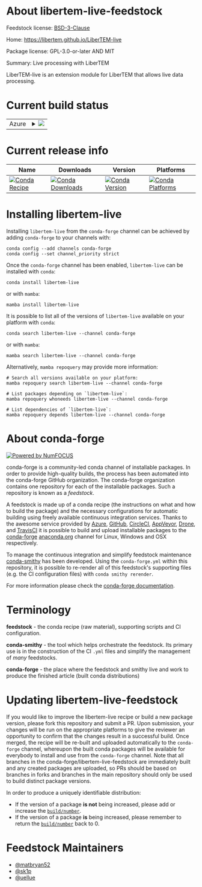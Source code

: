 About libertem-live-feedstock
=============================

Feedstock license: [BSD-3-Clause](https://github.com/conda-forge/libertem-live-feedstock/blob/main/LICENSE.txt)

Home: https://libertem.github.io/LiberTEM-live

Package license: GPL-3.0-or-later AND MIT

Summary: Live processing with LiberTEM

LiberTEM-live is an extension module for
LiberTEM that allows live data processing.


Current build status
====================


<table>
    
  <tr>
    <td>Azure</td>
    <td>
      <details>
        <summary>
          <a href="https://dev.azure.com/conda-forge/feedstock-builds/_build/latest?definitionId=19661&branchName=main">
            <img src="https://dev.azure.com/conda-forge/feedstock-builds/_apis/build/status/libertem-live-feedstock?branchName=main">
          </a>
        </summary>
        <table>
          <thead><tr><th>Variant</th><th>Status</th></tr></thead>
          <tbody><tr>
              <td>linux_64_python3.10.____cpython</td>
              <td>
                <a href="https://dev.azure.com/conda-forge/feedstock-builds/_build/latest?definitionId=19661&branchName=main">
                  <img src="https://dev.azure.com/conda-forge/feedstock-builds/_apis/build/status/libertem-live-feedstock?branchName=main&jobName=linux&configuration=linux%20linux_64_python3.10.____cpython" alt="variant">
                </a>
              </td>
            </tr><tr>
              <td>linux_64_python3.11.____cpython</td>
              <td>
                <a href="https://dev.azure.com/conda-forge/feedstock-builds/_build/latest?definitionId=19661&branchName=main">
                  <img src="https://dev.azure.com/conda-forge/feedstock-builds/_apis/build/status/libertem-live-feedstock?branchName=main&jobName=linux&configuration=linux%20linux_64_python3.11.____cpython" alt="variant">
                </a>
              </td>
            </tr><tr>
              <td>linux_64_python3.12.____cpython</td>
              <td>
                <a href="https://dev.azure.com/conda-forge/feedstock-builds/_build/latest?definitionId=19661&branchName=main">
                  <img src="https://dev.azure.com/conda-forge/feedstock-builds/_apis/build/status/libertem-live-feedstock?branchName=main&jobName=linux&configuration=linux%20linux_64_python3.12.____cpython" alt="variant">
                </a>
              </td>
            </tr><tr>
              <td>linux_64_python3.8.____cpython</td>
              <td>
                <a href="https://dev.azure.com/conda-forge/feedstock-builds/_build/latest?definitionId=19661&branchName=main">
                  <img src="https://dev.azure.com/conda-forge/feedstock-builds/_apis/build/status/libertem-live-feedstock?branchName=main&jobName=linux&configuration=linux%20linux_64_python3.8.____cpython" alt="variant">
                </a>
              </td>
            </tr><tr>
              <td>linux_64_python3.9.____cpython</td>
              <td>
                <a href="https://dev.azure.com/conda-forge/feedstock-builds/_build/latest?definitionId=19661&branchName=main">
                  <img src="https://dev.azure.com/conda-forge/feedstock-builds/_apis/build/status/libertem-live-feedstock?branchName=main&jobName=linux&configuration=linux%20linux_64_python3.9.____cpython" alt="variant">
                </a>
              </td>
            </tr><tr>
              <td>osx_64_python3.10.____cpython</td>
              <td>
                <a href="https://dev.azure.com/conda-forge/feedstock-builds/_build/latest?definitionId=19661&branchName=main">
                  <img src="https://dev.azure.com/conda-forge/feedstock-builds/_apis/build/status/libertem-live-feedstock?branchName=main&jobName=osx&configuration=osx%20osx_64_python3.10.____cpython" alt="variant">
                </a>
              </td>
            </tr><tr>
              <td>osx_64_python3.11.____cpython</td>
              <td>
                <a href="https://dev.azure.com/conda-forge/feedstock-builds/_build/latest?definitionId=19661&branchName=main">
                  <img src="https://dev.azure.com/conda-forge/feedstock-builds/_apis/build/status/libertem-live-feedstock?branchName=main&jobName=osx&configuration=osx%20osx_64_python3.11.____cpython" alt="variant">
                </a>
              </td>
            </tr><tr>
              <td>osx_64_python3.12.____cpython</td>
              <td>
                <a href="https://dev.azure.com/conda-forge/feedstock-builds/_build/latest?definitionId=19661&branchName=main">
                  <img src="https://dev.azure.com/conda-forge/feedstock-builds/_apis/build/status/libertem-live-feedstock?branchName=main&jobName=osx&configuration=osx%20osx_64_python3.12.____cpython" alt="variant">
                </a>
              </td>
            </tr><tr>
              <td>osx_64_python3.8.____cpython</td>
              <td>
                <a href="https://dev.azure.com/conda-forge/feedstock-builds/_build/latest?definitionId=19661&branchName=main">
                  <img src="https://dev.azure.com/conda-forge/feedstock-builds/_apis/build/status/libertem-live-feedstock?branchName=main&jobName=osx&configuration=osx%20osx_64_python3.8.____cpython" alt="variant">
                </a>
              </td>
            </tr><tr>
              <td>osx_64_python3.9.____cpython</td>
              <td>
                <a href="https://dev.azure.com/conda-forge/feedstock-builds/_build/latest?definitionId=19661&branchName=main">
                  <img src="https://dev.azure.com/conda-forge/feedstock-builds/_apis/build/status/libertem-live-feedstock?branchName=main&jobName=osx&configuration=osx%20osx_64_python3.9.____cpython" alt="variant">
                </a>
              </td>
            </tr><tr>
              <td>win_64_python3.10.____cpython</td>
              <td>
                <a href="https://dev.azure.com/conda-forge/feedstock-builds/_build/latest?definitionId=19661&branchName=main">
                  <img src="https://dev.azure.com/conda-forge/feedstock-builds/_apis/build/status/libertem-live-feedstock?branchName=main&jobName=win&configuration=win%20win_64_python3.10.____cpython" alt="variant">
                </a>
              </td>
            </tr><tr>
              <td>win_64_python3.11.____cpython</td>
              <td>
                <a href="https://dev.azure.com/conda-forge/feedstock-builds/_build/latest?definitionId=19661&branchName=main">
                  <img src="https://dev.azure.com/conda-forge/feedstock-builds/_apis/build/status/libertem-live-feedstock?branchName=main&jobName=win&configuration=win%20win_64_python3.11.____cpython" alt="variant">
                </a>
              </td>
            </tr><tr>
              <td>win_64_python3.12.____cpython</td>
              <td>
                <a href="https://dev.azure.com/conda-forge/feedstock-builds/_build/latest?definitionId=19661&branchName=main">
                  <img src="https://dev.azure.com/conda-forge/feedstock-builds/_apis/build/status/libertem-live-feedstock?branchName=main&jobName=win&configuration=win%20win_64_python3.12.____cpython" alt="variant">
                </a>
              </td>
            </tr><tr>
              <td>win_64_python3.8.____cpython</td>
              <td>
                <a href="https://dev.azure.com/conda-forge/feedstock-builds/_build/latest?definitionId=19661&branchName=main">
                  <img src="https://dev.azure.com/conda-forge/feedstock-builds/_apis/build/status/libertem-live-feedstock?branchName=main&jobName=win&configuration=win%20win_64_python3.8.____cpython" alt="variant">
                </a>
              </td>
            </tr><tr>
              <td>win_64_python3.9.____cpython</td>
              <td>
                <a href="https://dev.azure.com/conda-forge/feedstock-builds/_build/latest?definitionId=19661&branchName=main">
                  <img src="https://dev.azure.com/conda-forge/feedstock-builds/_apis/build/status/libertem-live-feedstock?branchName=main&jobName=win&configuration=win%20win_64_python3.9.____cpython" alt="variant">
                </a>
              </td>
            </tr>
          </tbody>
        </table>
      </details>
    </td>
  </tr>
</table>

Current release info
====================

| Name | Downloads | Version | Platforms |
| --- | --- | --- | --- |
| [![Conda Recipe](https://img.shields.io/badge/recipe-libertem--live-green.svg)](https://anaconda.org/conda-forge/libertem-live) | [![Conda Downloads](https://img.shields.io/conda/dn/conda-forge/libertem-live.svg)](https://anaconda.org/conda-forge/libertem-live) | [![Conda Version](https://img.shields.io/conda/vn/conda-forge/libertem-live.svg)](https://anaconda.org/conda-forge/libertem-live) | [![Conda Platforms](https://img.shields.io/conda/pn/conda-forge/libertem-live.svg)](https://anaconda.org/conda-forge/libertem-live) |

Installing libertem-live
========================

Installing `libertem-live` from the `conda-forge` channel can be achieved by adding `conda-forge` to your channels with:

```
conda config --add channels conda-forge
conda config --set channel_priority strict
```

Once the `conda-forge` channel has been enabled, `libertem-live` can be installed with `conda`:

```
conda install libertem-live
```

or with `mamba`:

```
mamba install libertem-live
```

It is possible to list all of the versions of `libertem-live` available on your platform with `conda`:

```
conda search libertem-live --channel conda-forge
```

or with `mamba`:

```
mamba search libertem-live --channel conda-forge
```

Alternatively, `mamba repoquery` may provide more information:

```
# Search all versions available on your platform:
mamba repoquery search libertem-live --channel conda-forge

# List packages depending on `libertem-live`:
mamba repoquery whoneeds libertem-live --channel conda-forge

# List dependencies of `libertem-live`:
mamba repoquery depends libertem-live --channel conda-forge
```


About conda-forge
=================

[![Powered by
NumFOCUS](https://img.shields.io/badge/powered%20by-NumFOCUS-orange.svg?style=flat&colorA=E1523D&colorB=007D8A)](https://numfocus.org)

conda-forge is a community-led conda channel of installable packages.
In order to provide high-quality builds, the process has been automated into the
conda-forge GitHub organization. The conda-forge organization contains one repository
for each of the installable packages. Such a repository is known as a *feedstock*.

A feedstock is made up of a conda recipe (the instructions on what and how to build
the package) and the necessary configurations for automatic building using freely
available continuous integration services. Thanks to the awesome service provided by
[Azure](https://azure.microsoft.com/en-us/services/devops/), [GitHub](https://github.com/),
[CircleCI](https://circleci.com/), [AppVeyor](https://www.appveyor.com/),
[Drone](https://cloud.drone.io/welcome), and [TravisCI](https://travis-ci.com/)
it is possible to build and upload installable packages to the
[conda-forge](https://anaconda.org/conda-forge) [anaconda.org](https://anaconda.org/)
channel for Linux, Windows and OSX respectively.

To manage the continuous integration and simplify feedstock maintenance
[conda-smithy](https://github.com/conda-forge/conda-smithy) has been developed.
Using the ``conda-forge.yml`` within this repository, it is possible to re-render all of
this feedstock's supporting files (e.g. the CI configuration files) with ``conda smithy rerender``.

For more information please check the [conda-forge documentation](https://conda-forge.org/docs/).

Terminology
===========

**feedstock** - the conda recipe (raw material), supporting scripts and CI configuration.

**conda-smithy** - the tool which helps orchestrate the feedstock.
                   Its primary use is in the construction of the CI ``.yml`` files
                   and simplify the management of *many* feedstocks.

**conda-forge** - the place where the feedstock and smithy live and work to
                  produce the finished article (built conda distributions)


Updating libertem-live-feedstock
================================

If you would like to improve the libertem-live recipe or build a new
package version, please fork this repository and submit a PR. Upon submission,
your changes will be run on the appropriate platforms to give the reviewer an
opportunity to confirm that the changes result in a successful build. Once
merged, the recipe will be re-built and uploaded automatically to the
`conda-forge` channel, whereupon the built conda packages will be available for
everybody to install and use from the `conda-forge` channel.
Note that all branches in the conda-forge/libertem-live-feedstock are
immediately built and any created packages are uploaded, so PRs should be based
on branches in forks and branches in the main repository should only be used to
build distinct package versions.

In order to produce a uniquely identifiable distribution:
 * If the version of a package **is not** being increased, please add or increase
   the [``build/number``](https://docs.conda.io/projects/conda-build/en/latest/resources/define-metadata.html#build-number-and-string).
 * If the version of a package **is** being increased, please remember to return
   the [``build/number``](https://docs.conda.io/projects/conda-build/en/latest/resources/define-metadata.html#build-number-and-string)
   back to 0.

Feedstock Maintainers
=====================

* [@matbryan52](https://github.com/matbryan52/)
* [@sk1p](https://github.com/sk1p/)
* [@uellue](https://github.com/uellue/)

